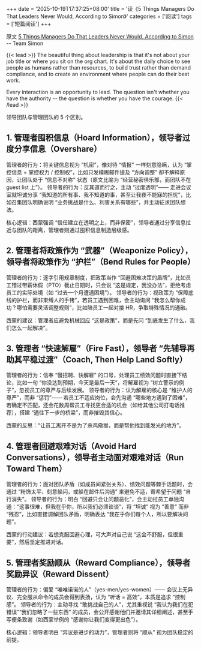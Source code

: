 +++
date = '2025-10-19T17:37:25+08:00'
title = '读《5 Things Managers Do That Leaders Never Would, According to Simon》'
categories = ['阅读']
tags = ['短篇阅读']
+++

>
原文 [5 Things Managers Do That Leaders Never Would, According to Simon](https://simonsinek.com/stories/5-things-managers-do-that-leaders-never-would-according-to-simon/) --
Team Simon

{{< lead >}}
The beautiful thing about leadership is that it's not about your job title or where you sit on the org chart.
It's about the daily choice to see people as humans rather than resources,
to build trust rather than demand compliance,
and to create an environment where people can do their best work.

Every interaction is an opportunity to lead.
The question isn't whether you have the authority -- the question is whether you have the courage.
{{< /lead >}}

领导团队与管理团队的 5 个区别。

## 1. 管理者囤积信息（Hoard Information），领导者过度分享信息（Overshare）

管理者的行为：将关键信息视为 “机密”，像对待 “情报” 一样刻意隐瞒，认为 “掌控信息 = 掌控权力 / 控制权”，比如只发模糊邮件提及
“方向调整” 却不解释原因，让团队处于 “信息不对称” 状态（原文比喻为 “经营秘密俱乐部，而团队不在 guest list 上”）。
领导者的行为：反其道而行之，主动 “过度透明”—— 走进会议室就坦诚分享 “我知道的所有事、我不知道的事，甚至让我夜不能寐的担忧”，比如召集团队明确说明
“业务挑战是什么、利害关系有哪些”，并主动征求团队想法。

核心逻辑：西蒙强调 “信任建立在透明之上，而非保密”，领导者通过分享信息拉近与团队的距离，管理者则通过囤积信息制造层级感。

## 2. 管理者将政策作为 “武器”（Weaponize Policy），领导者将政策作为 “护栏”（Bend Rules for People）

管理者的行为：逐字引用规章制度，把政策当作 “回避困难决策的盾牌”，比如员工错过带薪休假（PTO）截止日期时，只会说
“这是规定，我没办法”，拒绝考虑员工的实际处境（如 “过去一个月遭遇困境”）。
领导者的行为：视政策为 “保障底线的护栏，而非束缚人的手铐”，若员工遇到困难，会主动询问 “我怎么帮你成功？哪怕需要灵活调整规则”，比如陪员工一起对接
HR，争取特殊情况的通融。

西蒙的建议：管理者应避免机械回应 “这是政策”，而是先问 “到底发生了什么，我们怎么一起解决”。

## 3. 管理者 “快速解雇”（Fire Fast），领导者 “先辅导再助其平稳过渡”（Coach, Then Help Land Softly）

管理者的行为：信奉 “慢招聘、快解雇” 的口号，处理员工绩效问题时直接下结论，比如一句 “你没达到预期，今天是最后一天”，将解雇视为
“树立警示的例子”，忽视员工的尊严与后续发展。
领导者的行为：认为解雇的核心是 “维护人的尊严”，而非 “惩罚”—— 若员工不适应岗位，会先沟通
“哪些地方遇到了困难”，若确定不匹配，还会花数周帮员工寻找更合适的机会（如给其他公司打电话推荐），搭建 “通往下一步的桥梁”，而非摧毁其信心。

西蒙的反思：“让员工离开不是为了杀鸡儆猴，而是帮他找到能发光的地方”。

## 4. 管理者回避艰难对话（Avoid Hard Conversations），领导者主动面对艰难对话（Run Toward Them）

管理者的行为：面对团队矛盾（如成员间紧张关系）、绩效问题等棘手话题时，会通过 “粉饰太平、刻意躲闪，或躲在邮件后沟通”
来避免不适，寄希望于问题 “自行消失”。
领导者的行为：明白 “回避只会让问题恶化”，会主动拉员工单独沟通：“这事很难，但我在乎你，所以我们必须谈谈”，将 “坦诚” 视为
“善意” 而非 “残忍”，比如直接调解团队矛盾，明确表达 “我在乎你们每个人，所以要解决问题”。

西蒙的行动建议：若想克服回避心理，可大声对自己说 “这会不舒服，但很重要”，然后坚定推进对话。

## 5. 管理者奖励顺从（Reward Compliance），领导者奖励异议（Reward Dissent）

管理者的行为：偏爱 “唯唯诺诺的人”（yes-men/yes-women）—— 会议上无异议、完全服从命令的成员会得到表扬，认为 “听话 =
高效”，本质是追求 “控制感”。
领导者的行为：主动寻找 “敢挑战自己的人”，尤其重视说 “我认为我们在犯错误”“我们忽略了一些东西”
的成员，会公开感谢他们并邀请其详细阐述，甚至手写便条致谢（如西蒙举例的 “感谢你让我们变得更出色”）。

核心逻辑：领导者明白 “异议是进步的动力”，管理者则将 “顺从” 视为团队稳定的前提。

